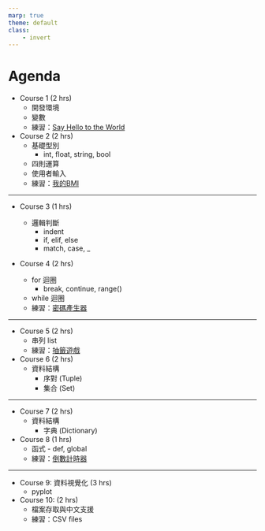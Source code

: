 ```yaml
---
marp: true
theme: default
class: 
    - invert
---
```


# Agenda
- Course 1 (2 hrs)
    - 開發環境 
    - 變數 
    - 練習：[Say Hello to the World](hello-world/readme.md) 
- Course 2 (2 hrs)
    - 基礎型別 
        - int, float, string, bool
    - 四則運算 
    - 使用者輸入
    - 練習：[我的BMI](basics/readme.md)

---

- Course 3 (1 hrs)
    - 邏輯判斷
        - indent            
        - if, elif, else
        - match, case, _

- Course 4 (2 hrs)
    - for 迴圈
        - break, continue, range()
    - while 迴圈
    - 練習：[密碼產生器](iteration/readme.md)
---

- Course 5 (2 hrs)
    - 串列 list
    - 練習：[抽籤遊戲](list/readme.md)
- Course 6 (2 hrs)
    - 資料結構 
        - 序對 (Tuple)
        - 集合 (Set)
---

- Course 7 (2 hrs)
    - 資料結構 
        - 字典 (Dictionary)
- Course 8 (1 hrs)
    - 函式 - def, global        
    - 練習：[倒數計時器](function/readme.md)
    
---
- Course 9: 資料視覺化 (3 hrs)
    - pyplot
- Course 10: []() (2 hrs)
    - 檔案存取與中文支援
    - 練習：CSV files